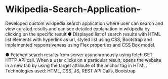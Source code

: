 # Wikipedia-Search-Application-
Developed custom wikipedia search application where user can search and view curated results and can see detailed explanation in wikipedia by clicking on the specific result
●	Displayed list of search results with HTML list elements with hyperlink as url, styled list using CSS, Bootstrap and implemented responsiveness using Flex properties and CSS Box model.
 
●	Fetched search results from server asynchronously using fetch GET HTTP API call. When a user clicks on a particular result, opens the website in a new tab by using the target attribute of the anchor tag in HTML.
Technologies used: HTML, CSS, JS, REST API Calls, Bootstrap

